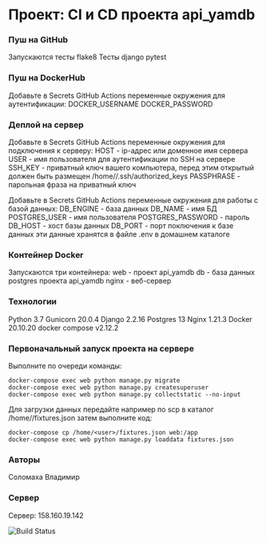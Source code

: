 # Проект: CI и CD проекта api_yamdb
### Пуш на GitHub
Запускаются тесты flake8
Тесты django pytest
### Пуш на DockerHub
Добавьте в Secrets GitHub Actions переменные окружения для аутентификации:
DOCKER_USERNAME
DOCKER_PASSWORD
### Деплой на сервер
Добавьте в Secrets GitHub Actions переменные окружения для подключения к серверу:
HOST - ip-адрес или доменное имя сервера
USER - имя пользователя для аутентификации по SSH на сервере
SSH_KEY - приватный ключ вашего компьютера, перед этим открытый должен быть размещен /home/<user>/.ssh/authorized_keys
PASSPHRASE - парольная фраза на приватный ключ

Добавьте в Secrets GitHub Actions переменные окружения для работы с базой данных:
DB_ENGINE - база данных
DB_NAME - имя БД
POSTGRES_USER - имя пользователя
POSTGRES_PASSWORD - пароль
DB_HOST - хост базы данных
DB_PORT - порт поключения к базе данных
эти данные хранятся в файле .env в домашнем каталоге
### Контейнер Docker
Запускаются три контейнера:
web - проект api_yamdb
db - база данных postgres проекта api_yamdb
nginx - веб-сервер
### Технологии
Python 3.7
Gunicorn 20.0.4
Django 2.2.16
Postgres 13
Nginx 1.21.3
Docker 20.10.20
docker compose v2.12.2 
### Первоначальный запуск проекта на сервере
Выполните по очереди команды:
```
docker-compose exec web python manage.py migrate
docker-compose exec web python manage.py createsuperuser
docker-compose exec web python manage.py collectstatic --no-input
```
Для загрузки данных передайте например по scp в каталог /home/<user>/fixtures.json
затем выполните код:
```
docker-compose cp /home/<user>/fixtures.json web:/app
docker-compose exec web python manage.py loaddata fixtures.json
```
### Авторы
Соломаха Владимир

### Сервер
Сервер: 158.160.19.142

![Build Status](https://github.com/VladimirSolomakha/yamdb_final/actions/workflows/yamdb_workflow.yml/badge.svg)
